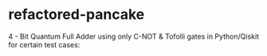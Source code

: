 # refactored-pancake
4 - Bit Quantum Full Adder using only C-NOT &amp; Tofolli gates in Python/Qiskit for certain test cases:
